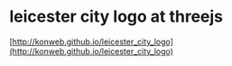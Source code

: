 # leicester city logo at threejs
[http://konweb.github.io/leicester_city_logo](http://konweb.github.io/leicester_city_logo)
